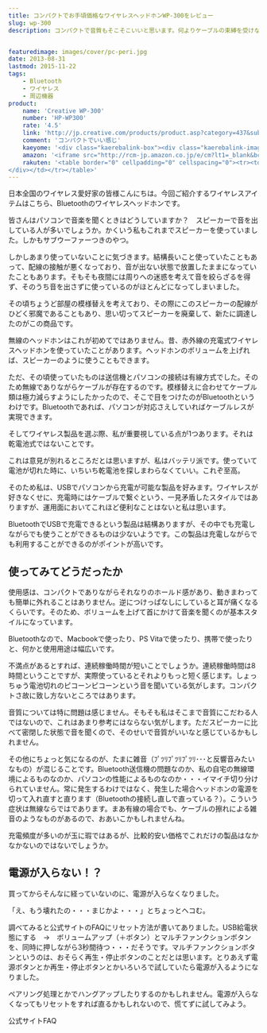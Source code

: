 ```yaml
---
title: コンパクトでお手頃価格なワイヤレスヘッドホンWP-300をレビュー
slug: wp-300
description: コンパクトで音質もそこそこいいと思います。何よりケーブルの束縛を受けないのが最高にクールです。この製品はUSB経由で充電ができるので、電池が切れてもすぐに充電することができます。充電しながら再生することもでき、受信可能範囲もかなり広いです。


featuredimage: images/cover/pc-peri.jpg
date: 2013-08-31
lastmod: 2015-11-22
tags: 
    - Bluetooth
    - ワイヤレス
    - 周辺機器
product:
    name: 'Creative WP-300'
    number: 'HP-WP300'
    rate: '4.5'
    link: 'http://jp.creative.com/products/product.asp?category=437&subcategory=950&product=20239'
    comment: 'コンパクトでいい感じ'
    kaeyome: '<div class="kaerebalink-box"><div class="kaerebalink-image"><a href="http://www.amazon.co.jp/exec/obidos/ASIN/B004FTPK16/illusionspace-22/ref=nosim/" rel="nofollow" target="_blank"><img src="http://ecx.images-amazon.com/images/I/41UGISEx%2BDL._SL160_.jpg" style="border: none;" /></a></div><div class="kaerebalink-info"><div class="kaerebalink-name"><a href="http://www.amazon.co.jp/exec/obidos/ASIN/B004FTPK16/illusionspace-22/ref=nosim/" rel="nofollow" target="_blank">Creative WP-300 Bluetooth apt-X ワイヤレスヘッドホン HP-WP300</a><div class="kaerebalink-powered-date">posted with <a href="http://kaereba.com" rel="nofollow" target="_blank">カエレバ</a></div></div><div class="kaerebalink-detail"> クリエイティブ・メディア 2010-12-30    </div><div class="kaerebalink-link1"><div class="shoplinkamazon"><a href="http://www.amazon.co.jp/gp/search?keywords=WP-300%20HP-WP300&__mk_ja_JP=%83J%83%5E%83J%83i&tag=illusionspace-22" rel="nofollow" target="_blank" title="アマゾン" >Amazonで購入</a></div><div class="shoplinkrakuten"><a href="http://hb.afl.rakuten.co.jp/hgc/0e95387f.f2aef20d.0e953880.25e412bd/?pc=http%3A%2F%2Fsearch.rakuten.co.jp%2Fsearch%2Fmall%2FWP-300%2520HP-WP300%2F-%2Ff.1-p.1-s.1-sf.0-st.A-v.2%3Fx%3D0%26scid%3Daf_ich_link_urltxt%26m%3Dhttp%3A%2F%2Fm.rakuten.co.jp%2F" rel="nofollow" target="_blank" title="楽天市場" >楽天市場で購入</a></div></div></div><div class="booklink-footer" style="clear: left"></div></div>'
    amazon: '<iframe src="http://rcm-jp.amazon.co.jp/e/cm?lt1=_blank&bc1=FFFFFF&IS2=1&bg1=FFFFFF&fc1=000000&lc1=0000FF&t=illusionspace-22&o=9&p=8&l=as4&m=amazon&f=ifr&ref=ss_til&asins=B004FTPK16" style="width:120px;height:240px;" scrolling="no" marginwidth="0" marginheight="0" frameborder="0"></iframe>'
    rakuten: '<table border="0" cellpadding="0" cellspacing="0"><tr><td valign="top"><div style="border:1px solid;margin:0px;padding:6px 0px;width:120px;text-align:center;float:left"><a href="http://hb.afl.rakuten.co.jp/hgc/11acbf0f.ee3aa936.11acbf10.3f600fa0/?pc=http%3a%2f%2fitem.rakuten.co.jp%2fcreative-store%2fhp-wp300-nnn%2f%3fscid%3daf_link_tbl&m=http%3a%2f%2fm.rakuten.co.jp%2fcreative-store%2fi%2f10000734%2f" target="_blank"><img src="http://hbb.afl.rakuten.co.jp/hgb/?pc=http%3a%2f%2fthumbnail.image.rakuten.co.jp%2f%400_mall%2fcreative-store%2fcabinet%2fheadphones%2fhp-wp300.jpg%3f_ex%3d80x80&m=http%3a%2f%2fthumbnail.image.rakuten.co.jp%2f%400_mall%2fcreative-store%2fcabinet%2fheadphones%2fhp-wp300.jpg%3f_ex%3d64x64" alt="【クリエイティブメディア直販】ケーブルで接続することなく、音楽をワ..." border="0" style="margin:0px;padding:0px"></a><p style="font-size:12px;line-height:1.4em;text-align:left;margin:0px;padding:2px 6px"><a href="http://hb.afl.rakuten.co.jp/hgc/11acbf0f.ee3aa936.11acbf10.3f600fa0/?pc=http%3a%2f%2fitem.rakuten.co.jp%2fcreative-store%2fhp-wp300-nnn%2f%3fscid%3daf_link_tbl&m=http%3a%2f%2fm.rakuten.co.jp%2fcreative-store%2fi%2f10000734%2f" target="_blank">【クリエイティブメディア直販】ケーブルで接続することなく、音楽をワ...</a>
</div></td></tr></table>'
---
```


日本全国のワイヤレス愛好家の皆様こんにちは。今回ご紹介するワイヤレスアイテムはこちら、Bluetoothのワイヤレスヘッドホンです。

皆さんはパソコンで音楽を聞くときはどうしていますか？　スピーカーで音を出している人が多いでしょうか。かくいう私もこれまでスピーカーを使っていました。しかもサブウーファーつきのやつ。

しかしあまり使っていないことに気づきます。結構長いこと使っていたこともあって、配線の接触が悪くなっており、音が出ない状態で放置したままになっていたこともあります。そもそも夜間には周りへの迷惑を考えて音を絞らざるを得ず、そのうち音を出さずに使っているのがほとんどになってしまいました。

その頃ちょうど部屋の模様替えを考えており、その際にこのスピーカーの配線がひどく邪魔であることもあり、思い切ってスピーカーを廃棄して、新たに調達したのがこの商品です。

無線のヘッドホンはこれが初めてではありません。昔、赤外線の充電式ワイヤレスヘッドホンを使っていたことがあります。ヘッドホンのボリュームを上げれば、スピーカーのように使うこともできます。

ただ、その頃使っていたものは送信機とパソコンの接続は有線方式でした。そのため無線でありながらケーブルが存在するのです。模様替えに合わせてケーブル類は極力減らすようにしたかったので、そこで目をつけたのがBluetoothというわけです。Bluetoothであれば、パソコンが対応さえしていればケーブルレスが実現できます。

そしてワイヤレス製品を選ぶ際、私が重要視している点が1つあります。それは乾電池式ではないことです。

これは意見が別れるところだとは思いますが、私はバッテリ派です。使っていて電池が切れた時に、いちいち乾電池を探しまわらなくていい。これぞ至高。

そのため私は、USBでパソコンから充電が可能な製品を好みます。ワイヤレスが好きなくせに、充電時にはケーブルで繋ぐという、一見矛盾したスタイルではありますが、運用面においてこれほど便利なことはないと私は思います。

BluetoothでUSBで充電できるという製品は結構ありますが、その中でも充電しながらでも使うことができるものは少ないようです。この製品は充電しながらでも利用することができるのがポイントが高いです。


## 使ってみてどうだったか


使用感は、コンパクトでありながらそれなりのホールド感があり、動きまわっても簡単に外れることはありません。逆につけっぱなしにしていると耳が痛くなるくらいです。そのため、ボリュームを上げて首にかけて音楽を聞くのが基本スタイルになっています。

Bluetoothなので、Macbookで使ったり、PS Vitaで使ったり、携帯で使ったりと、何かと使用用途は幅広いです。

不満点があるとすれば、連続稼働時間が短いことでしょうか。連続稼働時間は8時間ということですが、実際使っているとそれよりもっと短く感じます。しょっちゅう電池切れのピコーンピコーンという音を聞いている気がします。コンパクトさ故に致し方ないところではあります。

音質については特に問題は感じません。そもそも私はそこまで音質にこだわる人ではないので、これはあまり参考にはならない気がします。ただスピーカーに比べて密閉した状態で音を聞くので、そのせいで音質がいいなと感じているかもしれません。

その他にちょっと気になるのが、たまに雑音（ﾌﾟﾂﾘﾌﾟﾂﾘﾌﾟﾂﾘ･･･と反響音みたいなもの）が混じることです。Bluetooth送信機の問題なのか、私の自宅の無線環境によるものなのか、パソコンの性能によるものなのか・・・イマイチ切り分けられていません。常に発生するわけではなく、発生した場合ヘッドホンの電源を切って入れ直すと直ります（Bluetoothの接続し直しで直っている？）。こういう症状は無線ならではであります。まあ有線の場合でも、ケーブルの擦れによる雑音のようなものがあるので、おあいこかもしれませんね。

充電頻度が多いのが玉に瑕ではあるが、比較的安い価格でこれだけの製品はなかなかないのではないでしょうか。


## 電源が入らない！？


買ってからそんなに経っていないのに、電源が入らなくなりました。

「え、もう壊れたの・・・まじかよ・・・」とちょっとヘコむ。

調べてみると公式サイトのFAQにリセット方法が書いてありました。USB給電状態にする　→　ボリュームアップ（＋ボタン）とマルチファンクションボタンを、同時に押しながら3秒間待つ・・・だそうです。マルチファンクションボタンというのは、おそらく再生・停止ボタンのことだとは思います。とりあえず電源ボタンとか再生・停止ボタンとかいろいろで試していたら電源が入るようになりました。

ペアリング処理とかでハングアップしたりするのかもしれません。電源が入らなくなってもリセットをすれば直るかもしれないので、慌てずに試してみよう。

公式サイトFAQ


  